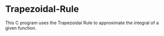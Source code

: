 # Trapezoidal-Rule
This C program uses the Trapezoidal Rule to approximate the integral of a given function.
